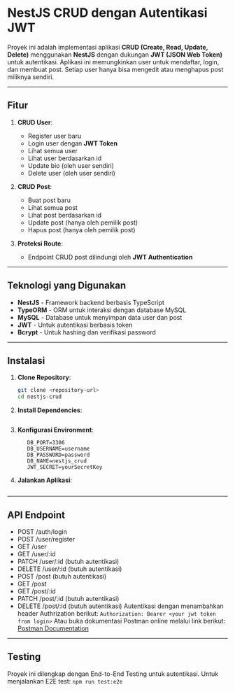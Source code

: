 # NestJS CRUD dengan Autentikasi JWT

Proyek ini adalah implementasi aplikasi **CRUD (Create, Read, Update, Delete)** menggunakan **NestJS** dengan dukungan **JWT (JSON Web Token)** untuk autentikasi. Aplikasi ini memungkinkan user untuk mendaftar, login, dan membuat post. Setiap user hanya bisa mengedit atau menghapus post miliknya sendiri.

---

## **Fitur**
1. **CRUD User**:
   - Register user baru
   - Login user dengan **JWT Token**
   - Lihat semua user
   - Lihat user berdasarkan id
   - Update bio (oleh user sendiri)
   - Delete user (oleh user sendiri)

2. **CRUD Post**:
   - Buat post baru
   - Lihat semua post
   - Lihat post berdasarkan id
   - Update post (hanya oleh pemilik post)
   - Hapus post (hanya oleh pemilik post)

3. **Proteksi Route**:
   - Endpoint CRUD post dilindungi oleh **JWT Authentication**

---

## **Teknologi yang Digunakan**
- **NestJS** - Framework backend berbasis TypeScript
- **TypeORM** - ORM untuk interaksi dengan database MySQL
- **MySQL** - Database untuk menyimpan data user dan post
- **JWT** - Untuk autentikasi berbasis token
- **Bcrypt** - Untuk hashing dan verifikasi password

---

## **Instalasi**

1. **Clone Repository**:
   ```bash
   git clone <repository-url>
   cd nestjs-crud
2. **Install Dependencies**:
   ```npm install
3. **Konfigurasi Environment**:
   ```DB_HOST=localhost
      DB_PORT=3306
      DB_USERNAME=username
      DB_PASSWORD=password
      DB_NAME=nestjs_crud
      JWT_SECRET=yourSecretKey
4. **Jalankan Aplikasi**:
   ```npm run start

---

## **API Endpoint**
- POST /auth/login
- POST /user/register
- GET /user
- GET /user/:id 
- PATCH /user/:id (butuh autentikasi)
- DELETE /user/:id (butuh autentikasi)
- POST /post (butuh autentikasi)
- GET /post
- GET /post/:id
- PATCH /post/:id (butuh autentikasi)
- DELETE /post/:id (butuh autentikasi)
Autentikasi dengan menambahkan header Authrization berikut:
```Authorization: Bearer <your jwt token from login>```
Atau buka dokumentasi Postman online melalui link berikut:  
   [Postman Documentation](https://api.postman.com/collections/29126938-782d7713-cda1-4fda-a9e4-c02e3d9be982?access_key=PMAT-01JA036XAM6V4KZFW2XG5KH5TJ)

---

## **Testing**
Proyek ini dilengkap dengan End-to-End Testing untuk autentikasi. Untuk menjalankan E2E test:
```npm run test:e2e```
